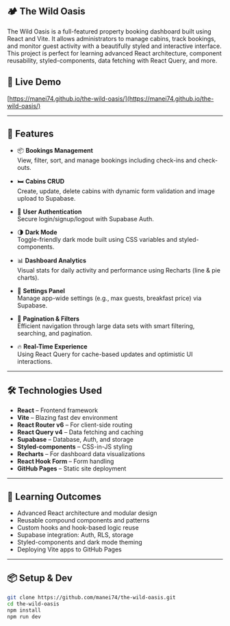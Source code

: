 ## 🏕️ The Wild Oasis

The Wild Oasis is a full-featured property booking dashboard built using React and Vite. It allows administrators to manage cabins, track bookings, and monitor guest activity with a beautifully styled and interactive interface. This project is perfect for learning advanced React architecture, component reusability, styled-components, data fetching with React Query, and more.

##  🔗 Live Demo  
[https://manei74.github.io/the-wild-oasis/](https://manei74.github.io/the-wild-oasis/)

---

## 🚀 Features

- 📦 **Bookings Management**  
  View, filter, sort, and manage bookings including check-ins and check-outs.

- 🛏️ **Cabins CRUD**  
  Create, update, delete cabins with dynamic form validation and image upload to Supabase.

- 👤 **User Authentication**  
  Secure login/signup/logout with Supabase Auth.

- 🌗 **Dark Mode**  
  Toggle-friendly dark mode built using CSS variables and styled-components.

- 📊 **Dashboard Analytics**  
  Visual stats for daily activity and performance using Recharts (line & pie charts).

- 🔧 **Settings Panel**  
  Manage app-wide settings (e.g., max guests, breakfast price) via Supabase.

- 📍 **Pagination & Filters**  
  Efficient navigation through large data sets with smart filtering, searching, and pagination.

- 🔥 **Real-Time Experience**  
  Using React Query for cache-based updates and optimistic UI interactions.

---

## 🛠️ Technologies Used

- **React** – Frontend framework
- **Vite** – Blazing fast dev environment
- **React Router v6** – For client-side routing
- **React Query v4** – Data fetching and caching
- **Supabase** – Database, Auth, and storage
- **Styled-components** – CSS-in-JS styling
- **Recharts** – For dashboard data visualizations
- **React Hook Form** – Form handling
- **GitHub Pages** – Static site deployment

---

## 🧠 Learning Outcomes

- Advanced React architecture and modular design
- Reusable compound components and patterns
- Custom hooks and hook-based logic reuse
- Supabase integration: Auth, RLS, storage
- Styled-components and dark mode theming
- Deploying Vite apps to GitHub Pages

---

## 📦 Setup & Dev

```bash
git clone https://github.com/manei74/the-wild-oasis.git
cd the-wild-oasis
npm install
npm run dev

